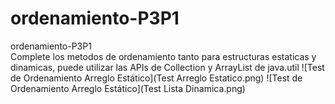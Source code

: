 # ordenamiento-P3P1
ordenamiento-P3P1
</br>
Complete los metodos de ordenamiento tanto para estructuras estaticas y dinamicas, puede utilizar las APIs de Collection y ArrayList de java.util
![Test de Ordenamiento Arreglo Estático](Test Arreglo Estatico.png)
![Test de Ordenamiento Arreglo Estático](Test Lista Dinamica.png)
